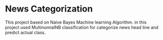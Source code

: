 # News Categorization
This project based on Naive Bayes Machine learning Algorithm.
in this project used MultinomialNB classification for categorize news head line and predict actual class.
